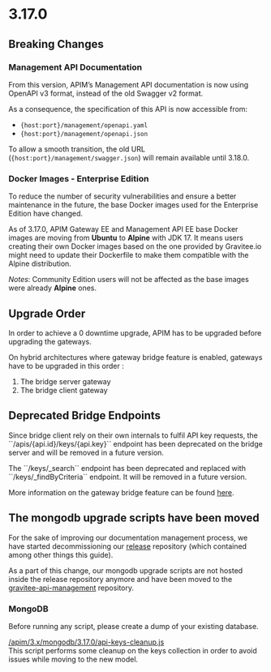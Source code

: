 # 3.17.0

## Breaking Changes

### Management API Documentation

From this version, APIM’s Management API documentation is now using OpenAPI v3 format, instead of the old Swagger v2 format.

As a consequence, the specification of this API is now accessible from:

* `{host:port}/management/openapi.yaml`
* `{host:port}/management/openapi.json`

To allow a smooth transition, the old URL (`{host:port}/management/swagger.json`) will remain available until 3.18.0.

### Docker Images - Enterprise Edition

To reduce the number of security vulnerabilities and ensure a better maintenance in the future, the base Docker images used for the Enterprise Edition have changed.

As of 3.17.0, APIM Gateway EE and Management API EE base Docker images are moving from **Ubuntu** to **Alpine** with JDK 17. It means users creating their own Docker images based on the one provided by Gravitee.io might need to update their Dockerfile to make them compatible with the Alpine distribution.

_Notes_: Community Edition users will not be affected as the base images were already **Alpine** ones.

## Upgrade Order

In order to achieve a 0 downtime upgrade, APIM has to be upgraded before upgrading the gateways.

On hybrid architectures where gateway bridge feature is enabled, gateways have to be upgraded in this order :

1. The bridge server gateway
2. The bridge client gateway

## Deprecated Bridge Endpoints

Since bridge client rely on their own internals to fulfil API key requests, the \`\`/apis/{api.id}/keys/{api.key}\`\` endpoint has been deprecated on the bridge server and will be removed in a future version.

The \`\`/keys/\_search\`\` endpoint has been deprecated and replaced with \`\`/keys/\_findByCriteria\`\` endpoint. It will be removed in a future version.

More information on the gateway bridge feature can be found [here](https://docs.gravitee.io/apim/3.x/apim\_installguide\_hybrid\_deployment.html#apim\_gateway\_http\_bridge\_server).

## The mongodb upgrade scripts have been moved

For the sake of improving our documentation management process, we have started decommissioning our [release](https://github.com/gravitee-io/release) repository (which contained among other things this guide).

As a part of this change, our mongodb upgrade scripts are not hosted inside the release repository anymore and have been moved to the [gravitee-api-management](https://github.com/gravitee-io/gravitee-api-management/tree/master/gravitee-apim-repository/gravitee-apim-repository-mongodb/src/main/resources/scripts) repository.

### MongoDB

Before running any script, please create a dump of your existing database.

[/apim/3.x/mongodb/3.17.0/api-keys-cleanup.js](https://raw.githubusercontent.com/gravitee-io/gravitee-api-management/master/gravitee-apim-repository/gravitee-apim-repository-mongodb/src/main/resources/scripts/3.17.0/api-keys-cleanup.js)\
This script performs some cleanup on the keys collection in order to avoid issues while moving to the new model.
